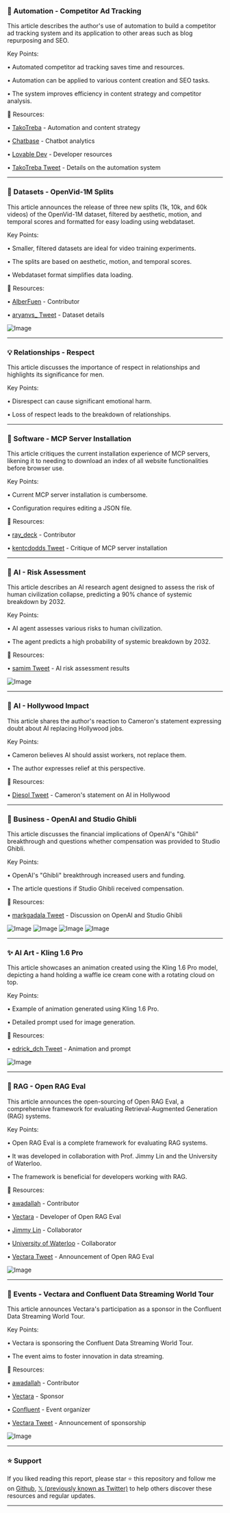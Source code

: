 ### 🤖 Automation - Competitor Ad Tracking

This article describes the author's use of automation to build a competitor ad tracking system and its application to other areas such as blog repurposing and SEO.

Key Points:

• Automated competitor ad tracking saves time and resources.


• Automation can be applied to various content creation and SEO tasks.


• The system improves efficiency in content strategy and competitor analysis.


🔗 Resources:

• [TakoTreba](https://x.com/TakoTreba) -  Automation and content strategy


• [Chatbase](https://x.com/chatbase_co) -  Chatbot analytics


• [Lovable Dev](https://x.com/lovable_dev) -  Developer resources


• [TakoTreba Tweet](https://x.com/TakoTreba/status/1909974389887561765) -  Details on the automation system



---
### 🚀 Datasets - OpenVid-1M Splits

This article announces the release of three new splits (1k, 10k, and 60k videos) of the OpenVid-1M dataset, filtered by aesthetic, motion, and temporal scores and formatted for easy loading using webdataset.

Key Points:

• Smaller, filtered datasets are ideal for video training experiments.


•  The splits are based on aesthetic, motion, and temporal scores.


• Webdataset format simplifies data loading.



🔗 Resources:

• [AlberFuen](https://x.com/AlberFuen) -  Contributor


• [aryanvs_ Tweet](https://x.com/aryanvs_/status/1910222698598354997) - Dataset details


![Image](https://pbs.twimg.com/media/GoJ5GIfWgAAttF_?format=jpg&name=small)


---
### 💡 Relationships - Respect

This article discusses the importance of respect in relationships and highlights its significance for men.

Key Points:

• Disrespect can cause significant emotional harm.


• Loss of respect leads to the breakdown of relationships.



---
### 🤖 Software - MCP Server Installation

This article critiques the current installation experience of MCP servers, likening it to needing to download an index of all website functionalities before browser use.

Key Points:

• Current MCP server installation is cumbersome.


• Configuration requires editing a JSON file.


🔗 Resources:

• [ray_deck](https://x.com/ray_deck) -  Contributor


• [kentcdodds Tweet](https://x.com/kentcdodds/status/1910206906716631444) -  Critique of MCP server installation


---
### 🤖 AI - Risk Assessment

This article describes an AI research agent designed to assess the risk of human civilization collapse, predicting a 90% chance of systemic breakdown by 2032.

Key Points:

• AI agent assesses various risks to human civilization.


• The agent predicts a high probability of systemic breakdown by 2032.


🔗 Resources:

• [samim Tweet](https://x.com/samim/status/1910200876725051842) -  AI risk assessment results


![Image](https://pbs.twimg.com/media/GoEY4GSXQAAM_G5?format=jpg&name=small)


---
### 🤖 AI - Hollywood Impact

This article shares the author's reaction to Cameron's statement expressing doubt about AI replacing Hollywood jobs.

Key Points:

• Cameron believes AI should assist workers, not replace them.


• The author expresses relief at this perspective.



🔗 Resources:

• [Diesol Tweet](https://x.com/Diesol/status/1910177484894876020) -  Cameron's statement on AI in Hollywood


---
### 🤖 Business - OpenAI and Studio Ghibli

This article discusses the financial implications of OpenAI's "Ghibli" breakthrough and questions whether compensation was provided to Studio Ghibli.

Key Points:

• OpenAI's "Ghibli" breakthrough increased users and funding.


• The article questions if Studio Ghibli received compensation.



🔗 Resources:

• [markgadala Tweet](https://x.com/markgadala/status/1909703041516728527) -  Discussion on OpenAI and Studio Ghibli


![Image](https://pbs.twimg.com/media/GoCTMQNWQAAZnoB?format=png&name=360x360)
![Image](https://pbs.twimg.com/media/GoCTMP4XAAASksm?format=jpg&name=360x360)
![Image](https://pbs.twimg.com/media/GoCTMP4WoAAoXeF?format=jpg&name=small)
![Image](https://pbs.twimg.com/media/GoCTMP6WEAAvf9R?format=jpg&name=small)


---
### ✨ AI Art - Kling 1.6 Pro

This article showcases an animation created using the Kling 1.6 Pro model, depicting a hand holding a waffle ice cream cone with a rotating cloud on top.


Key Points:

• Example of animation generated using Kling 1.6 Pro.


• Detailed prompt used for image generation.


🔗 Resources:


• [edrick_dch Tweet](https://x.com/edrick_dch/status/1910199957065523635) -  Animation and prompt


![Image](https://pbs.twimg.com/amplify_video_thumb/1910199856406433792/img/RfqFQVNVaXxjjYBM.jpg)


---
### 🤖 RAG - Open RAG Eval

This article announces the open-sourcing of Open RAG Eval, a comprehensive framework for evaluating Retrieval-Augmented Generation (RAG) systems.

Key Points:

• Open RAG Eval is a complete framework for evaluating RAG systems.


• It was developed in collaboration with Prof. Jimmy Lin and the University of Waterloo.


• The framework is beneficial for developers working with RAG.


🔗 Resources:

• [awadallah](https://x.com/awadallah) -  Contributor


• [Vectara](https://x.com/vectara) -  Developer of Open RAG Eval


• [Jimmy Lin](https://x.com/lintool) -  Collaborator


• [University of Waterloo](https://x.com/UWaterloo) -  Collaborator


• [Vectara Tweet](https://x.com/vectara/status/1910015783570399537) -  Announcement of Open RAG Eval


![Image](https://pbs.twimg.com/media/GoG9G5xaYAAcCbI?format=jpg&name=small)



---
### 🚀 Events - Vectara and Confluent Data Streaming World Tour

This article announces Vectara's participation as a sponsor in the Confluent Data Streaming World Tour.

Key Points:

• Vectara is sponsoring the Confluent Data Streaming World Tour.


• The event aims to foster innovation in data streaming.


🔗 Resources:

• [awadallah](https://x.com/awadallah) -  Contributor


• [Vectara](https://x.com/vectara) -  Sponsor


• [Confluent](https://x.com/confluentinc) -  Event organizer


• [Vectara Tweet](https://x.com/vectara/status/1910060422410960913) -  Announcement of sponsorship


![Image](https://pbs.twimg.com/media/GoHl0KTXEAAEQBd?format=jpg&name=small)


---

### ⭐️ Support

If you liked reading this report, please star ⭐️ this repository and follow me on [Github](https://github.com/Drix10), [𝕏 (previously known as Twitter)](https://x.com/DRIX_10_) to help others discover these resources and regular updates.

---